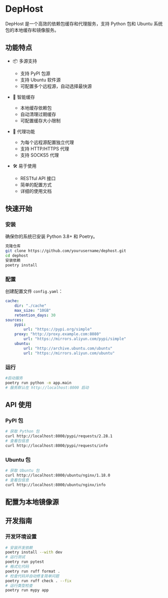 # DepHost

DepHost 是一个高效的依赖包缓存和代理服务，支持 Python 包和 Ubuntu 系统包的本地缓存和镜像服务。

## 功能特点

- 📦 多源支持
  - 支持 PyPI 包源
  - 支持 Ubuntu 软件源
  - 可配置多个远程源，自动选择最快源
  
- 🚀 智能缓存
  - 本地缓存依赖包
  - 自动清理过期缓存
  - 可配置缓存大小限制
  
- 🔄 代理功能
  - 为每个远程源配置独立代理
  - 支持 HTTP/HTTPS 代理
  - 支持 SOCKS5 代理
  
- 🛠 易于使用
  - RESTful API 接口
  - 简单的配置方式
  - 详细的使用文档

## 快速开始

### 安装

确保你的系统已安装 Python 3.8+ 和 Poetry。

```bash
克隆仓库
git clone https://github.com/yourusername/dephost.git
cd dephost
安装依赖
poetry install
```


### 配置

创建配置文件 `config.yaml`：

```yaml
cache:
    dir: "./cache"
    max_size: "10GB"
    retention_days: 30
sources:
    pypi:
        url: "https://pypi.org/simple"
    proxy: "http://proxy.example.com:8080"
        url: "https://mirrors.aliyun.com/pypi/simple"
    ubuntu:
        url: "http://archive.ubuntu.com/ubuntu"
        url: "https://mirrors.aliyun.com/ubuntu"
```

### 运行

```bash
#启动服务
poetry run python -m app.main
# 服务默认在 http://localhost:8000 启动
```

## API 使用

### PyPI 包

```bash
# 获取 Python 包
curl http://localhost:8000/pypi/requests/2.28.1
# 查看包信息
curl http://localhost:8000/pypi/requests/info
```

### Ubuntu 包

```bash
# 获取 Ubuntu 包
curl http://localhost:8000/ubuntu/nginx/1.18.0
# 查看包信息
curl http://localhost:8000/ubuntu/nginx/info
```


## 配置为本地镜像源

## 开发指南

### 开发环境设置

```bash
# 安装开发依赖
poetry install --with dev
# 运行测试
poetry run pytest
# 格式化代码
poetry run ruff format .
# 检查代码并自动修复简单问题
poetry run ruff check . --fix
# 运行类型检查
poetry run mypy app
```